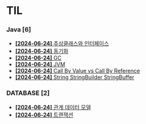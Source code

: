 # TIL
 
### Java [6]
- [**[2024-06-24]**  추상클래스와 인터페이스](https://github.com/A-lass/TIL/blob/main/Java/추상클래스와_인터페이스.md)
- [**[2024-06-24]**  동기화](https://github.com/A-lass/TIL/blob/main/Java/동기화.md)
- [**[2024-06-24]**  GC](https://github.com/A-lass/TIL/blob/main/Java/GC.md)
- [**[2024-06-24]**  JVM](https://github.com/A-lass/TIL/blob/main/Java/JVM.md)
- [**[2024-06-24]**  Call By Value vs Call By Reference](https://github.com/A-lass/TIL/blob/main/Java/Call_By_Value_vs_Call_By_Reference.md)
- [**[2024-06-24]**  String StringBuilder StringBuffer](https://github.com/A-lass/TIL/blob/main/Java/String_StringBuilder_StringBuffer.md)
### DATABASE [2]
- [**[2024-06-24]**  관계 데이터 모델](https://github.com/A-lass/TIL/blob/main/DATABASE/관계_데이터_모델.md)
- [**[2024-06-24]**  트랜잭션](https://github.com/A-lass/TIL/blob/main/DATABASE/트랜잭션.md)
